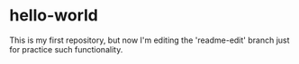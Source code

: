 # hello-world

This is my first repository, but now I'm editing the 'readme-edit' branch just for practice such functionality.
